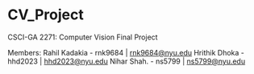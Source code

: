 # CV_Project
CSCI-GA 2271: Computer Vision Final Project

Members:
Rahil Kadakia  - rnk9684  | rnk9684@nyu.edu
Hrithik Dhoka  - hhd2023 | hhd2023@nyu.edu
Nihar Shah.      - ns5799   | ns5799@nyu.edu
